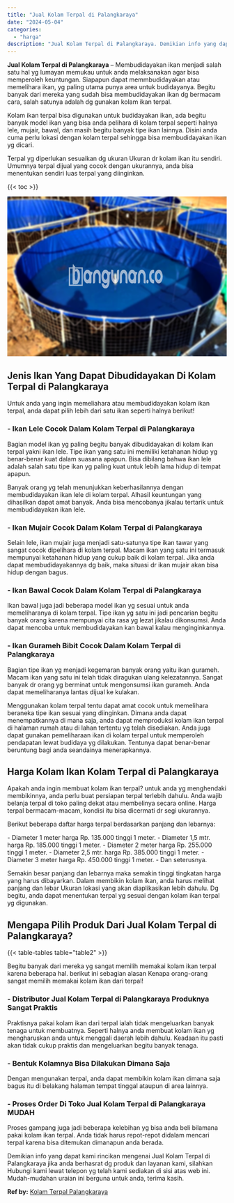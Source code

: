 ```yaml
---
title: "Jual Kolam Terpal di Palangkaraya"
date: "2024-05-04"
categories: 
  - "harga"
description: "Jual Kolam Terpal di Palangkaraya. Demikian info yang dapat kami rincikan mengenai Jual Kolam Terpal di Palangkaraya jika anda berhasrat dg produk dan layana..."
---
```


**Jual Kolam Terpal di Palangkaraya** – Membudidayakan ikan menjadi salah satu hal yg lumayan memukau untuk anda melaksanakan agar bisa memperoleh keuntungan. Siapapun dapat memmbudidayakan atau memelihara ikan, yg paling utama punya area untuk budidayanya. Begitu banyak dari mereka yang sudah bisa membudidayakan ikan dg bermacam cara, salah satunya adalah dg gunakan kolam ikan terpal.

Kolam ikan terpal bisa digunakan untuk budidayakan ikan, ada begitu banyak model ikan yang bisa anda pelihara di kolam terpal seperti halnya lele, mujair, bawal, dan masih begitu banyak tipe ikan lainnya. Disini anda cuma perlu lokasi dengan kolam terpal sehingga bisa membudidayakan ikan yg dicari.

Terpal yg diperlukan sesuaikan dg ukuran Ukuran dr kolam ikan itu sendiri. Umumnya terpal dijual yang cocok dengan ukurannya, anda bisa menentukan sendiri luas terpal yang diinginkan.

{{< toc >}}

![Jual Kolam Terpal di Palangkaraya](/images/jual-kolam-terpal-03.png)

## Jenis Ikan Yang Dapat Dibudidayakan Di Kolam Terpal di Palangkaraya

Untuk anda yang ingin memeliahara atau membudidayakan kolam ikan terpal, anda dapat pilih lebih dari satu ikan seperti halnya berikut!

### \- Ikan Lele Cocok Dalam Kolam Terpal di Palangkaraya

Bagian model ikan yg paling begitu banyak dibudidayakan di kolam ikan terpal yakni ikan lele. Tipe ikan yang satu ini memiliki ketahanan hidup yg benar-benar kuat dalam suasana apapun. Bisa dibilang bahwa ikan lele adalah salah satu tipe ikan yg paling kuat untuk lebih lama hidup di tempat apapun.

Banyak orang yg telah menunjukkan keberhasilannya dengan membudidayakan ikan lele di kolam terpal. Alhasil keuntungan yang dihasilkan dapat amat banyak. Anda bisa mencobanya jikalau tertarik untuk membudidayakan ikan lele.

### \- Ikan Mujair Cocok Dalam Kolam Terpal di Palangkaraya

Selain lele, ikan mujair juga menjadi satu-satunya tipe ikan tawar yang sangat cocok dipelihara di kolam terpal. Macam ikan yang satu ini termasuk mempunyai ketahanan hidup yang cukup baik di kolam terpal. Jika anda dapat membudidayakannya dg baik, maka situasi dr ikan mujair akan bisa hidup dengan bagus.

### \- Ikan Bawal Cocok Dalam Kolam Terpal di Palangkaraya

Ikan bawal juga jadi beberapa model ikan yg sesuai untuk anda memeliharanya di kolam terpal. Tipe ikan yg satu ini jadi pencarian begitu banyak orang karena mempunyai cita rasa yg lezat jikalau dikonsumsi. Anda dapat mencoba untuk membudidayakan kan bawal kalau menginginkannya.

### \- Ikan Gurameh Bibit Cocok Dalam Kolam Terpal di Palangkaraya

Bagian tipe ikan yg menjadi kegemaran banyak orang yaitu ikan gurameh. Macam ikan yang satu ini telah tidak diragukan ulang kelezatannya. Sangat banyak dr orang yg berminat untuk mengonsumsi ikan gurameh. Anda dapat memeliharanya lantas dijual ke kulakan.

Menggunakan kolam terpal tentu dapat amat cocok untuk memelihara beraneka tipe ikan sesuai yang diinginkan. Dimana anda dapat menempatkannya di mana saja, anda dapat memproduksi kolam ikan terpal di halaman rumah atau di lahan tertentu yg telah disediakan. Anda juga dapat gunakan pemeliharaan ikan di kolam terpal untuk memperoleh pendapatan lewat budidaya yg dilakukan. Tentunya dapat benar-benar beruntung bagi anda seandainya menerapkannya.

## Harga Kolam Ikan Kolam Terpal di Palangkaraya

Apakah anda ingin membuat kolam ikan terpal? untuk anda yg menghendaki membikinnya, anda perlu buat persiapan terpal terlebih dahulu. Anda wajib belanja terpal di toko paling dekat atau membelinya secara online. Harga terpal bermacam-macam, kondisi itu bisa dicermati dr segi ukurannya.

Berikut beberapa daftar harga terpal berdasarkan panjang dan lebarnya:

\- Diameter 1 meter harga Rp. 135.000 tinggi 1 meter. - Diameter 1,5 mtr. harga Rp. 185.000 tinggi 1 meter. - Diameter 2 meter harga Rp. 255.000 tinggi 1 meter. - Diameter 2,5 mtr. harga Rp. 385.000 tinggi 1 meter. - Diameter 3 meter harga Rp. 450.000 tinggi 1 meter. - Dan seterusnya.

Semakin besar panjang dan lebarnya maka semakin tinggi tingkatan harga yang harus dibayarkan. Dalam membikin kolam ikan, anda harus melihat panjang dan lebar Ukuran lokasi yang akan diaplikasikan lebih dahulu. Dg begitu, anda dapat menentukan terpal yg sesuai dengan kolam ikan terpal yg digunakan.

## Mengapa Pilih Produk Dari Jual Kolam Terpal di Palangkaraya?

{{< table-tables table="table2" >}}

Begitu banyak dari mereka yg sangat memilih memakai kolam ikan terpal karena beberapa hal. berikut ini sebagian alasan Kenapa orang-orang sangat memilih memakai kolam ikan dari terpal!

### \- Distributor Jual Kolam Terpal di Palangkaraya Produknya Sangat Praktis

Praktisnya pakai kolam ikan dari terpal ialah tidak mengeluarkan banyak tenaga untuk membuatnya. Seperti halnya anda membuat kolam ikan yg mengharuskan anda untuk menggali daerah lebih dahulu. Keadaan itu pasti akan tidak cukup praktis dan mengeluarkan begitu banyak tenaga.

### \- Bentuk Kolamnya Bisa Dilakukan Dimana Saja

Dengan mengunakan terpal, anda dapat membikin kolam ikan dimana saja bagus itu di belakang halaman tempat tinggal ataupun di area lainnya.

### \- Proses Order Di Toko Jual Kolam Terpal di Palangkaraya MUDAH

Proses gampang juga jadi beberapa kelebihan yg bisa anda beli bilamana pakai kolam ikan terpal. Anda tidak harus repot-repot didalam mencari terpal karena bisa ditemukan dimanapun anda berada.

Demikian info yang dapat kami rincikan mengenai Jual Kolam Terpal di Palangkaraya jika anda berhasrat dg produk dan layanan kami, silahkan Hubungi kami lewat telepon yg telah kami sediakan di sisi atas web ini. Mudah-mudahan uraian ini berguna untuk anda, terima kasih.

**Ref by:** [Kolam Terpal Palangkaraya](https://id.wikipedia.org/wiki/Kolam)
